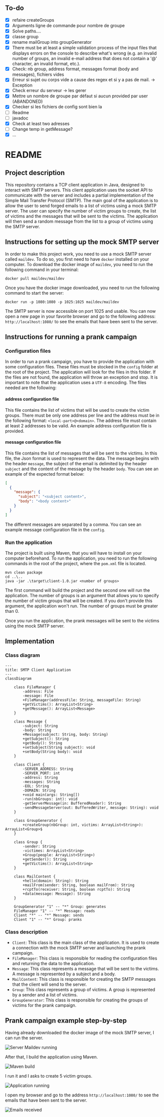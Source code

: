 ## To-do

- [x] refaire createGroups
- [x] Arguments ligne de commande pour nombre de groupe
- [x] Solve paths....
- [x] classe group
- [x] rename mailGroup into groupGenerator
- [x] There must be at least a simple validation process of the input files that displays errors on the console to describe what's wrong (e.g. an invalid number of groups, an invalid e-mail address that does not contain a '@' character, an invalid format, etc.).
- [x] Check: nb group, address format, messages format (body and messages), fichiers vides
- [x] Erreur si sujet ou corps vide a cause des regex et si y a pas de mail. -> Exception
- [x] Check erreur du serveur -> les gerer
- [x] Mettre un nombre de groupe par défaut si aucun provided par user (ABANDONED)
- [x] Checker si les fichiers de config sont bien la
- [ ] Readme
- [ ] javadoc
- [x] Check at least two adresses
- [ ] Change temp in getMessage?
- [x] ...
# README

## Project description

This repository contains a TCP client application in Java, designed to interact with SMTP servers. 
This client application uses the socket API to communicate with the server and includes a partial implementation of the 
Simple Mail Transfer Protocol (SMTP). The main goal of the application is to allow the user to send forged emails to 
a list of victims using a mock SMTP server. The user can specify the number of victim groups to create, the list of 
victims and the messages that will be sent to the victims. The application will then send a random message from the 
list to a group of victims using the SMTP server.

## Instructions for setting up the mock SMTP server

In order to make this project work, you need to use a mock SMTP server called ```maildev```. To do so, you 
first need to have ```docker``` installed on your computer. To download the docker image of ```maildev```, you need to 
run the following command in your terminal:

```shell
docker pull maildev/maildev
```

Once you have the docker image downloaded, you need to run the following command to start the server:

```shell
docker run -p 1080:1080 -p 1025:1025 maildev/maildev
``` 

The SMTP server is now accessible on port 1025 and usable. You can now open a new page in your favorite browser and go to the 
following address: `http://localhost:1080/` to see the emails that have been sent to the server.

## Instructions for running a prank campaign

### Configuration files

In order to run a prank campaign, you have to provide the application with some configuration files. These files
must be stocked in the ```config``` folder at the root of the project. The application will look for the files in this 
folder. If the files are not found, the application will throw an exception and stop. It is important to note that the
application uses a ```UTF-8``` encoding. The files needed are the following:

#### address configuration file

This file contains the list of victims that will be used to create the victim groups. There must be only one address per line
and the address must be in the following format: ```<local-part>@<domain>```. The address file must contain at least 2
addresses to be valid. An example address configuration file is provided.

#### message configuration file

This file contains the list of messages that will be sent to the victims. In this file, the Json format is used to
represent the data. The message begins with the header ```message```, the subject of the email is delimited by the 
header ```subject``` and the content of the message by the header ```body```. You can see an example of the expected
format below:

```json
[
  {
    "message": {
      "subject": "<subject content>",
      "body": "<body content>"
    }
  }
]
```

The different messages are separated by a comma. You can see an example message configuration file in the ```config```.

### Run the application

The project is built using Maven, that you will have to install on your computer beforehand.
To run the application, you need to run the following commands in the root of the project, where the ```pom.xml``` file is located.

```shell
mvn clean package
cd ..\..
java -jar .\target\client-1.0.jar <number of groups>
```

The first command will build the project and the second one will run the application. The number of groups is an 
argument that allows you to specify the number of victim groups that will be created. If you don't provide this argument, the
application won't run. The number of groups must be greater than 0.

Once you run the application, the prank messages will be sent to the victims using the mock SMTP server.

## Implementation

### Class diagram


```mermaid
---
title: SMTP Client Application
---
classDiagram
    
    class FileManager {
        -address: File
        -message: File
        +FileManager(addressFile: String, messageFile: String)
        +getVictims(): ArrayList<String>
        +getMessage(): ArrayList<Message>
    }
    
    class Message {
        -subject: String
        -body: String
        +Message(subject: String, body: String)
        +getSubject(): String
        +getBody(): String
        +setSubject(String subject): void
        +setBody(String body): void
    }
    
    class Client {
        -SERVER_ADDRESS: String
        -SERVER_PORT: int
        -address: String
        -messages: String
        -EOL: String
        -DOMAIN: String
        +void main(args: String[])
        -run(nbGroups: int): void
        -getServerMessage(in: BufferedReader): String
        -sendMessageServer(out: BufferedWriter, message: String): void
    }
    
    class GroupGenerator {
        +createGroup(nbGroup: int, victims: ArrayList<String>): ArrayList<Group>$
    }
    
    class Group {
        -sender: String
        -victimes: ArrayList<String>
        +Group(people: ArrayList<String>)
        +getSender(): String
        +getVictims(): ArrayList<String>
    }
    
    class MailContent {
        +hello(domain: String): String
        +mailFrom(sender: String, boolean mailFrom): String
        +rcptTo(receiver: String, boolean rcptTo): String
        +data(message: Message): String
    }

    GroupGenerator "1" -- "*" Group: generates
    FileManager "1" -- "*" Message: reads
    Client "*" -- "*" Message: sends
    Client "1" -- "*" Group: pranks

```

### Class description

- ```Client```: This class is the main class of the application. It is used to create a connection with the mock SMTP server and
launching the prank campaign.
- ```FileManager```: This class is responsible for reading the configuration files and returning the data to the 
application.
- ```Message```: This class represents a message that will be sent to the victims. A message is represented by a subject 
and a body.
- ```MailContent```: This class is responsible for creating the SMTP messages that the client will send to the server.
- ```Group```: This class represents a group of victims. A group is represented by a sender and a list of victims.
- ```GroupGenerator```: This class is responsible for creating the groups of victims for the prank campaign.

## Prank campaign example step-by-step

Having already downloaded the docker image of the mock SMTP server, I can run the server.

![Server Maildev running](./images/server_running.png "Server running")

After that, I build the application using Maven.

![Maven build](./images/mvn_build.png "Maven build")

I run it and I asks to create 5 victim groups.

![Application running](./images/run.png "Application running")

I open my browser and go to the address ```http://localhost:1080/``` to see the emails that have been sent to the server.

![Emails received](./images/emails_received.png "Emails received")